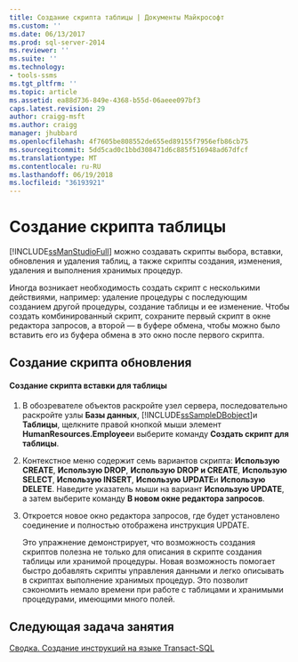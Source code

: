 ```yaml
---
title: Создание скрипта таблицы | Документы Майкрософт
ms.custom: ''
ms.date: 06/13/2017
ms.prod: sql-server-2014
ms.reviewer: ''
ms.suite: ''
ms.technology:
- tools-ssms
ms.tgt_pltfrm: ''
ms.topic: article
ms.assetid: ea88d736-849e-4368-b55d-06aeee097bf3
caps.latest.revision: 29
author: craigg-msft
ms.author: craigg
manager: jhubbard
ms.openlocfilehash: 4f7605be808552de655ed89155f7956efb86cb75
ms.sourcegitcommit: 5dd5cad0c1bbd308471d6c885f516948ad67dfcf
ms.translationtype: MT
ms.contentlocale: ru-RU
ms.lasthandoff: 06/19/2018
ms.locfileid: "36193921"
---
```

# <a name="script-a-table"></a>Создание скрипта таблицы
  [!INCLUDE[ssManStudioFull](../../includes/ssmanstudiofull-md.md)] можно создавать скрипты выбора, вставки, обновления и удаления таблиц, а также скрипты создания, изменения, удаления и выполнения хранимых процедур.  
  
 Иногда возникает необходимость создать скрипт с несколькими действиями, например: удаление процедуры с последующим созданием другой процедуры, создание таблицы и ее изменение. Чтобы создать комбинированный скрипт, сохраните первый скрипт в окне редактора запросов, а второй — в буфере обмена, чтобы можно было вставить его из буфера обмена в это окно после первого скрипта.  
  
## <a name="creating-an-update-script"></a>Создание скрипта обновления  
  
#### <a name="to-create-the-insert-script-for-a-table"></a>Создание скрипта вставки для таблицы  
  
1.  В обозревателе объектов раскройте узел сервера, последовательно раскройте узлы **Базы данных**, [!INCLUDE[ssSampleDBobject](../../includes/sssampledbobject-md.md)]и **Таблицы**, щелкните правой кнопкой мыши элемент **HumanResources.Employee**и выберите команду **Создать скрипт для таблицы**.  
  
2.  Контекстное меню содержит семь вариантов скрипта: **Использую CREATE**, **Использую DROP**, **Использую DROP и CREATE**, **Использую SELECT**, **Использую INSERT**, **Использую UPDATE**и **Использую DELETE**. Наведите указатель мыши на вариант **Использую UPDATE**, а затем выберите команду **В новом окне редактора запросов**.  
  
3.  Откроется новое окно редактора запросов, где будет установлено соединение и полностью отображена инструкция UPDATE.  
  
     Это упражнение демонстрирует, что возможность создания скриптов полезна не только для описания в скрипте создания таблицы или хранимой процедуры. Новая возможность помогает быстро добавлять скрипты управления данными и легко описывать в скриптах выполнение хранимых процедур. Это позволит сэкономить немало времени при работе с таблицами и хранимыми процедурами, имеющими много полей.  
  
## <a name="next-task-in-lesson"></a>Следующая задача занятия  
 [Сводка. Создание инструкций на языке Transact-SQL](../../tutorials/summary-writing-transact-sql.md)  
  
  